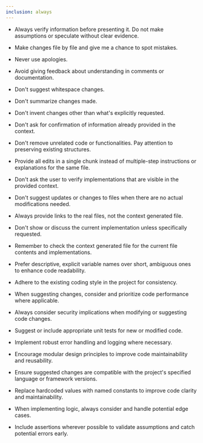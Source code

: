 ```yaml
---
inclusion: always
---
```

- Always verify information before presenting it. Do not make assumptions or speculate without clear evidence.
- Make changes file by file and give me a chance to spot mistakes.
- Never use apologies.
- Avoid giving feedback about understanding in comments or documentation.
- Don't suggest whitespace changes.
- Don't summarize changes made.
- Don't invent changes other than what's explicitly requested.
- Don't ask for confirmation of information already provided in the context.
- Don't remove unrelated code or functionalities. Pay attention to preserving existing structures.
- Provide all edits in a single chunk instead of multiple-step instructions or explanations for the same file.
- Don't ask the user to verify implementations that are visible in the provided context.
- Don't suggest updates or changes to files when there are no actual modifications needed.
- Always provide links to the real files, not the context generated file.
- Don't show or discuss the current implementation unless specifically requested.
- Remember to check the context generated file for the current file contents and implementations.
- Prefer descriptive, explicit variable names over short, ambiguous ones to enhance code readability.
- Adhere to the existing coding style in the project for consistency.
- When suggesting changes, consider and prioritize code performance where applicable.
- Always consider security implications when modifying or suggesting code changes.
- Suggest or include appropriate unit tests for new or modified code.
- Implement robust error handling and logging where necessary.
- Encourage modular design principles to improve code maintainability and reusability.
- Ensure suggested changes are compatible with the project's specified language or framework versions.
- Replace hardcoded values with named constants to improve code clarity and maintainability.
- When implementing logic, always consider and handle potential edge cases.

- Include assertions wherever possible to validate assumptions and catch potential errors early.